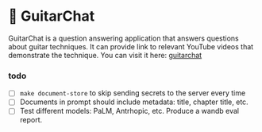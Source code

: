 # 🎸 GuitarChat

GuitarChat is a question answering application that answers questions about guitar techniques. It can provide link to relevant YouTube videos that demonstrate the technique. You can visit it here: [guitarchat](https://zanqi-dev--guitarchat-backend.modal.run/gradio/)

### todo
- [ ] `make document-store` to skip sending secrets to the server every time
- [ ] Documents in prompt should include metadata: title, chapter title, etc.
- [ ] Test different models: PaLM, Antrhopic, etc. Produce a wandb eval report.